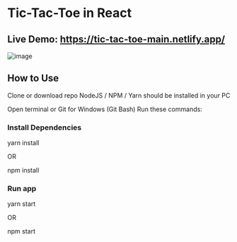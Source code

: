 # Tic-Tac-Toe in React

## Live Demo: https://tic-tac-toe-main.netlify.app/

![image](https://github.com/ZeenatFirdosh/Tic-Tac-Toe/assets/100707152/cad527e9-7260-4c79-8ad4-616cdd8552c4)


## How to Use

Clone or download repo
NodeJS / NPM / Yarn should be installed in your PC

Open terminal or Git for Windows (Git Bash)
Run these commands:

### Install Dependencies

yarn install

OR

npm install

### Run app

yarn start

OR

npm start

